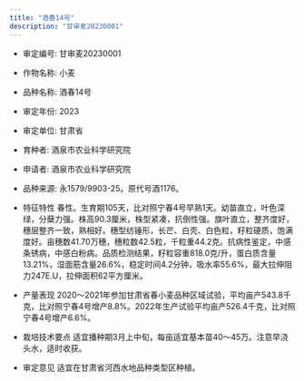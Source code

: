 ```yaml
---
title: "酒春14号"
description: "甘审麦20230001"
---
```

* 审定编号:  甘审麦20230001

*  作物名称:  小麦

*  品种名称:  酒春14号

*  审定年份:  2023

*  审定单位:  甘肃省

* 育种者:  酒泉市农业科学研究院

*  申请者:  酒泉市农业科学研究院

*  品种来源:  永1579/9903-25。原代号酒1176。

*  特征特性
春性。生育期105天，比对照宁春4号早熟1天。幼苗直立，叶色深绿，分蘖力强。株高90.3厘米，株型紧凑，抗倒性强。旗叶直立，整齐度好，穗层整齐一致，熟相好。穗型纺锤形，长芒、白壳、白色粒，籽粒硬质，饱满度好。亩穗数41.70万穗，穗粒数42.5粒，千粒重44.2克。抗病性鉴定，中感条锈病，中感白粉病。品质检测结果，籽粒容重818.0克/升，蛋白质含量13.21%，湿面筋含量26.6%，稳定时间4.2分钟，吸水率55.6%，最大拉伸阻力247E.U，拉伸面积62平方厘米。

*  产量表现
2020～2021年参加甘肃省春小麦品种区域试验，平均亩产543.8千克，比对照宁春4号增产8.8%。2022年生产试验平均亩产526.4千克，比对照宁春4号增产6.6%。

*  栽培技术要点
适宜播种期3月上中旬，每亩适宜基本苗40～45万。注意早浇头水，适时收获。

*  审定意见
适宜在甘肃省河西水地品种类型区种植。

